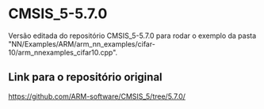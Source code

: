 # CMSIS_5-5.7.0

Versão editada do repositório CMSIS_5-5.7.0 para rodar o exemplo da pasta "NN/Examples/ARM/arm_nn_examples/cifar-10/arm_nnexamples_cifar10.cpp".

## Link para o repositório original

https://github.com/ARM-software/CMSIS_5/tree/5.7.0/
